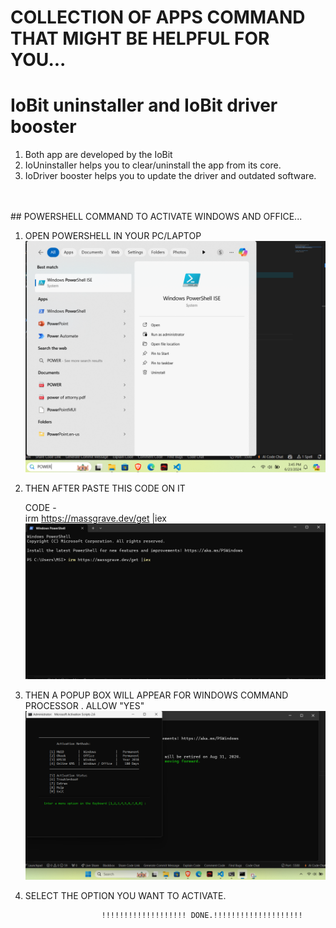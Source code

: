 # COLLECTION OF APPS COMMAND THAT MIGHT BE HELPFUL FOR YOU...

# IoBit uninstaller and IoBit driver booster

1. Both app are developed by the IoBit 
2. IoUninstaller helps you to clear/uninstall the app from its core.
3. IoDriver booster helps you to update the driver and outdated software.
<br>
<br>
##  POWERSHELL COMMAND TO ACTIVATE WINDOWS AND OFFICE...

1. OPEN POWERSHELL IN YOUR PC/LAPTOP 
 ![step1](./ACTIVATOR/step1.png)

2. THEN AFTER PASTE THIS CODE ON IT     

    CODE -  
                 irm https://massgrave.dev/get |iex 
    ![step2](./ACTIVATOR/STEP2.png)


3. THEN A POPUP BOX WILL APPEAR FOR WINDOWS COMMAND PROCESSOR . ALLOW "YES"
 ![step3](./ACTIVATOR/setp3.png)


4. SELECT THE OPTION YOU WANT TO ACTIVATE.

                        !!!!!!!!!!!!!!!!!!! DONE.!!!!!!!!!!!!!!!!!!!!

